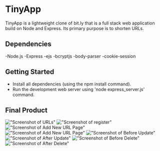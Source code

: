 # TinyApp

TinyApp is a lightweight clone of bit.ly that is a full stack web application build on Node and Express. 
Its primary purpose is to shorten URLs.

## Dependencies

-Node.js
-Express
-ejs
-bcryptjs
-body-parser
-cookie-session

## Getting Started

- Install all dependencies (using the npm install command).
- Run the development web server using 'node express_server.js' command.

## Final Product

!["Screenshot of URLs"](https://github.com/gatomai/tinyapp/docs/URL-Dashboard.png)
!["Screenshot of register"](https://github.com/gatomai/tinyapp/docs/Register-New_user.png)
!["Screenshot of Add New URL Page"](https://github.com/gatomai/tinyapp/docs/Add-New-URL.png)
!["Screenshot of Add New URL Page"](https://github.com/gatomai/tinyapp/docs/Add-New-URL.png)
!["Screenshot of Before Update"](https://github.com/gatomai/tinyapp/docs/Pre-UPDATE.png)
!["Screenshot of After Update"](https://github.com/gatomai/tinyapp/docs/Post-UPDATE.png)
!["Screenshot of Before Delete"](https://github.com/gatomai/tinyapp/docs/PreDelete-Dashboard.png)
!["Screenshot of After Delete"](https://github.com/gatomai/tinyapp/docs/Post-Delete.png)








